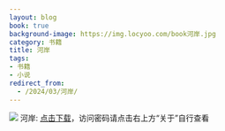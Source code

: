 ```yaml
---
layout: blog
book: true
background-image: https://img.locyoo.com/book河岸.jpg
category: 书籍
title: 河岸
tags:
- 书籍
- 小说
redirect_from:
  - /2024/03/河岸/
---
```

![](https://img.locyoo.com/book河岸.jpg)
河岸: <a name = "ref1" href="https://url18.ctfile.com/f/50983618-1353911053-8f553e?p=3619">点击下载</a>，访问密码请点击右上方“关于”自行查看